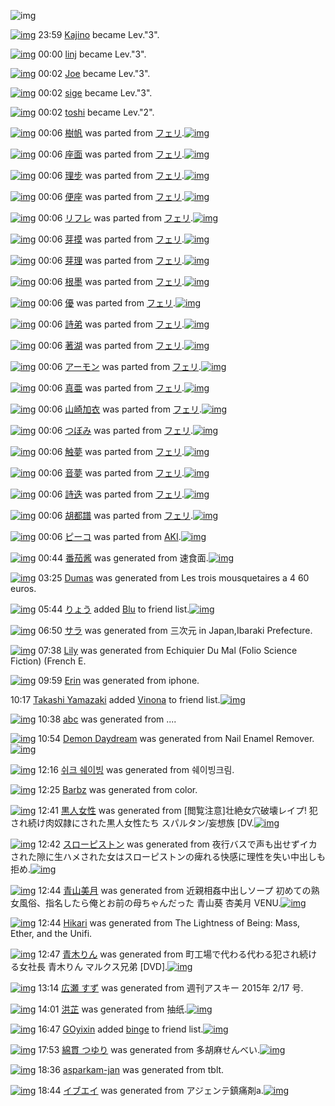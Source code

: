 ![img](http://gdrive-cdn.herokuapp.com/537b65a5bc09f0000721dda7/512px-barcode.png)

[![img](http://www.deviantsart.com/7sha0.jpeg)](http://www.barcodekanojo.com/user/12053/Kajino) 23:59 [Kajino](http://www.barcodekanojo.com/user/12053/Kajino) became Lev."3".

[![img](http://www.deviantsart.com/3bomiab.jpeg)](http://www.barcodekanojo.com/user/288055/linj) 00:00 [linj](http://www.barcodekanojo.com/user/288055/linj) became Lev."3".

[![img](http://www.deviantsart.com/27ai1g4.jpeg)](http://www.barcodekanojo.com/user/1563/Joe) 00:02 [Joe](http://www.barcodekanojo.com/user/1563/Joe) became Lev."3".

[![img](http://www.deviantsart.com/2ns4csp.jpeg)](http://www.barcodekanojo.com/user/241164/sige) 00:02 [sige](http://www.barcodekanojo.com/user/241164/sige) became Lev."3".

[![img](http://www.deviantsart.com/2p6vsrh.jpeg)](http://www.barcodekanojo.com/user/295791/toshi) 00:02 [toshi](http://www.barcodekanojo.com/user/295791/toshi) became Lev."2".

[![img](http://www.deviantsart.com/3sdbuau.png)](http://www.barcodekanojo.com/kanojo/574173/%E6%A8%B9%E5%B8%86) 00:06 [樹帆](http://www.barcodekanojo.com/kanojo/574173/%E6%A8%B9%E5%B8%86) was parted from [フェリ](http://www.barcodekanojo.com/kanojo/574173/%E6%A8%B9%E5%B8%86).[![img](http://www.deviantsart.com/2ekpk5a.jpeg)](http://www.barcodekanojo.com/user/12204/%E3%83%95%E3%82%A7%E3%83%AA) 

[![img](http://www.deviantsart.com/25fb8o8.png)](http://www.barcodekanojo.com/kanojo/2323693/%E5%BA%A7%E9%9D%A2) 00:06 [座面](http://www.barcodekanojo.com/kanojo/2323693/%E5%BA%A7%E9%9D%A2) was parted from [フェリ](http://www.barcodekanojo.com/kanojo/2323693/%E5%BA%A7%E9%9D%A2).[![img](http://www.deviantsart.com/2ekpk5a.jpeg)](http://www.barcodekanojo.com/user/12204/%E3%83%95%E3%82%A7%E3%83%AA) 

[![img](http://www.deviantsart.com/3mp3t03.png)](http://www.barcodekanojo.com/kanojo/2330275/%E7%90%86%E6%AD%A5) 00:06 [理步](http://www.barcodekanojo.com/kanojo/2330275/%E7%90%86%E6%AD%A5) was parted from [フェリ](http://www.barcodekanojo.com/kanojo/2330275/%E7%90%86%E6%AD%A5).[![img](http://www.deviantsart.com/2ekpk5a.jpeg)](http://www.barcodekanojo.com/user/12204/%E3%83%95%E3%82%A7%E3%83%AA) 

[![img](http://www.deviantsart.com/3k54qrq.png)](http://www.barcodekanojo.com/kanojo/2341149/%E4%BE%BF%E5%BA%A7) 00:06 [便座](http://www.barcodekanojo.com/kanojo/2341149/%E4%BE%BF%E5%BA%A7) was parted from [フェリ](http://www.barcodekanojo.com/kanojo/2341149/%E4%BE%BF%E5%BA%A7).[![img](http://www.deviantsart.com/2ekpk5a.jpeg)](http://www.barcodekanojo.com/user/12204/%E3%83%95%E3%82%A7%E3%83%AA) 

[![img](http://www.deviantsart.com/2ecp4ul.png)](http://www.barcodekanojo.com/kanojo/87354/%E3%83%AA%E3%83%95%E3%83%AC) 00:06 [リフレ](http://www.barcodekanojo.com/kanojo/87354/%E3%83%AA%E3%83%95%E3%83%AC) was parted from [フェリ](http://www.barcodekanojo.com/kanojo/87354/%E3%83%AA%E3%83%95%E3%83%AC).[![img](http://www.deviantsart.com/2ekpk5a.jpeg)](http://www.barcodekanojo.com/user/12204/%E3%83%95%E3%82%A7%E3%83%AA) 

[![img](http://www.deviantsart.com/a7tpdi.png)](http://www.barcodekanojo.com/kanojo/2804350/%E8%8A%BD%E6%91%B8) 00:06 [芽摸](http://www.barcodekanojo.com/kanojo/2804350/%E8%8A%BD%E6%91%B8) was parted from [フェリ](http://www.barcodekanojo.com/kanojo/2804350/%E8%8A%BD%E6%91%B8).[![img](http://www.deviantsart.com/2ekpk5a.jpeg)](http://www.barcodekanojo.com/user/12204/%E3%83%95%E3%82%A7%E3%83%AA) 

[![img](http://www.deviantsart.com/1o05ioh.png)](http://www.barcodekanojo.com/kanojo/2805369/%E8%8A%BD%E7%90%86) 00:06 [芽理](http://www.barcodekanojo.com/kanojo/2805369/%E8%8A%BD%E7%90%86) was parted from [フェリ](http://www.barcodekanojo.com/kanojo/2805369/%E8%8A%BD%E7%90%86).[![img](http://www.deviantsart.com/2ekpk5a.jpeg)](http://www.barcodekanojo.com/user/12204/%E3%83%95%E3%82%A7%E3%83%AA) 

[![img](http://www.deviantsart.com/1uc6pti.png)](http://www.barcodekanojo.com/kanojo/2804170/%E6%A0%B9%E5%A2%A8) 00:06 [根墨](http://www.barcodekanojo.com/kanojo/2804170/%E6%A0%B9%E5%A2%A8) was parted from [フェリ](http://www.barcodekanojo.com/kanojo/2804170/%E6%A0%B9%E5%A2%A8).[![img](http://www.deviantsart.com/2ekpk5a.jpeg)](http://www.barcodekanojo.com/user/12204/%E3%83%95%E3%82%A7%E3%83%AA) 

[![img](http://www.deviantsart.com/3gjfg7p.png)](http://www.barcodekanojo.com/kanojo/2809882/%E5%84%AA) 00:06 [優](http://www.barcodekanojo.com/kanojo/2809882/%E5%84%AA) was parted from [フェリ](http://www.barcodekanojo.com/kanojo/2809882/%E5%84%AA).[![img](http://www.deviantsart.com/2ekpk5a.jpeg)](http://www.barcodekanojo.com/user/12204/%E3%83%95%E3%82%A7%E3%83%AA) 

[![img](http://www.deviantsart.com/2hfabd8.png)](http://www.barcodekanojo.com/kanojo/2804345/%E8%A9%A9%E5%BC%9F) 00:06 [詩弟](http://www.barcodekanojo.com/kanojo/2804345/%E8%A9%A9%E5%BC%9F) was parted from [フェリ](http://www.barcodekanojo.com/kanojo/2804345/%E8%A9%A9%E5%BC%9F).[![img](http://www.deviantsart.com/2ekpk5a.jpeg)](http://www.barcodekanojo.com/user/12204/%E3%83%95%E3%82%A7%E3%83%AA) 

[![img](http://www.deviantsart.com/3bmiv5d.png)](http://www.barcodekanojo.com/kanojo/2805364/%E8%91%97%E6%B9%96) 00:06 [著湖](http://www.barcodekanojo.com/kanojo/2805364/%E8%91%97%E6%B9%96) was parted from [フェリ](http://www.barcodekanojo.com/kanojo/2805364/%E8%91%97%E6%B9%96).[![img](http://www.deviantsart.com/2ekpk5a.jpeg)](http://www.barcodekanojo.com/user/12204/%E3%83%95%E3%82%A7%E3%83%AA) 

[![img](http://www.deviantsart.com/dv7dpl.png)](http://www.barcodekanojo.com/kanojo/654972/%E3%82%A2%E3%83%BC%E3%83%A2%E3%83%B3) 00:06 [アーモン](http://www.barcodekanojo.com/kanojo/654972/%E3%82%A2%E3%83%BC%E3%83%A2%E3%83%B3) was parted from [フェリ](http://www.barcodekanojo.com/kanojo/654972/%E3%82%A2%E3%83%BC%E3%83%A2%E3%83%B3).[![img](http://www.deviantsart.com/2ekpk5a.jpeg)](http://www.barcodekanojo.com/user/12204/%E3%83%95%E3%82%A7%E3%83%AA) 

[![img](http://www.deviantsart.com/39dosob.png)](http://www.barcodekanojo.com/kanojo/85133/%E7%9C%9F%E4%BA%9C) 00:06 [真亜](http://www.barcodekanojo.com/kanojo/85133/%E7%9C%9F%E4%BA%9C) was parted from [フェリ](http://www.barcodekanojo.com/kanojo/85133/%E7%9C%9F%E4%BA%9C).[![img](http://www.deviantsart.com/2ekpk5a.jpeg)](http://www.barcodekanojo.com/user/12204/%E3%83%95%E3%82%A7%E3%83%AA) 

[![img](http://www.deviantsart.com/24lee10.png)](http://www.barcodekanojo.com/kanojo/2338733/%E5%B1%B1%E5%B4%8E%E5%8A%A0%E8%A1%A3) 00:06 [山崎加衣](http://www.barcodekanojo.com/kanojo/2338733/%E5%B1%B1%E5%B4%8E%E5%8A%A0%E8%A1%A3) was parted from [フェリ](http://www.barcodekanojo.com/kanojo/2338733/%E5%B1%B1%E5%B4%8E%E5%8A%A0%E8%A1%A3).[![img](http://www.deviantsart.com/2ekpk5a.jpeg)](http://www.barcodekanojo.com/user/12204/%E3%83%95%E3%82%A7%E3%83%AA) 

[![img](http://www.deviantsart.com/26nppdk.png)](http://www.barcodekanojo.com/kanojo/2323682/%E3%81%A4%E3%81%BC%E3%81%BF) 00:06 [つぼみ](http://www.barcodekanojo.com/kanojo/2323682/%E3%81%A4%E3%81%BC%E3%81%BF) was parted from [フェリ](http://www.barcodekanojo.com/kanojo/2323682/%E3%81%A4%E3%81%BC%E3%81%BF).[![img](http://www.deviantsart.com/2ekpk5a.jpeg)](http://www.barcodekanojo.com/user/12204/%E3%83%95%E3%82%A7%E3%83%AA) 

[![img](http://www.deviantsart.com/1m37go.png)](http://www.barcodekanojo.com/kanojo/2343426/%E8%A7%A6%E5%A4%A2) 00:06 [触夢](http://www.barcodekanojo.com/kanojo/2343426/%E8%A7%A6%E5%A4%A2) was parted from [フェリ](http://www.barcodekanojo.com/kanojo/2343426/%E8%A7%A6%E5%A4%A2).[![img](http://www.deviantsart.com/2ekpk5a.jpeg)](http://www.barcodekanojo.com/user/12204/%E3%83%95%E3%82%A7%E3%83%AA) 

[![img](http://www.deviantsart.com/1fbt46q.png)](http://www.barcodekanojo.com/kanojo/581676/%E9%9F%B3%E5%A4%A2) 00:06 [音夢](http://www.barcodekanojo.com/kanojo/581676/%E9%9F%B3%E5%A4%A2) was parted from [フェリ](http://www.barcodekanojo.com/kanojo/581676/%E9%9F%B3%E5%A4%A2).[![img](http://www.deviantsart.com/2ekpk5a.jpeg)](http://www.barcodekanojo.com/user/12204/%E3%83%95%E3%82%A7%E3%83%AA) 

[![img](http://www.deviantsart.com/2ffj853.png)](http://www.barcodekanojo.com/kanojo/572267/%E8%A9%A9%E8%BF%AD) 00:06 [詩迭](http://www.barcodekanojo.com/kanojo/572267/%E8%A9%A9%E8%BF%AD) was parted from [フェリ](http://www.barcodekanojo.com/kanojo/572267/%E8%A9%A9%E8%BF%AD).[![img](http://www.deviantsart.com/2ekpk5a.jpeg)](http://www.barcodekanojo.com/user/12204/%E3%83%95%E3%82%A7%E3%83%AA) 

[![img](http://www.deviantsart.com/vpgsfl.png)](http://www.barcodekanojo.com/kanojo/77144/%E8%83%A1%E9%83%BD%E8%AD%9C) 00:06 [胡都譜](http://www.barcodekanojo.com/kanojo/77144/%E8%83%A1%E9%83%BD%E8%AD%9C) was parted from [フェリ](http://www.barcodekanojo.com/kanojo/77144/%E8%83%A1%E9%83%BD%E8%AD%9C).[![img](http://www.deviantsart.com/2ekpk5a.jpeg)](http://www.barcodekanojo.com/user/12204/%E3%83%95%E3%82%A7%E3%83%AA) 

[![img](http://www.deviantsart.com/297qq8c.png)](http://www.barcodekanojo.com/kanojo/2512233/%E3%83%94%E3%83%BC%E3%82%B3) 00:06 [ピーコ](http://www.barcodekanojo.com/kanojo/2512233/%E3%83%94%E3%83%BC%E3%82%B3) was parted from [AKI](http://www.barcodekanojo.com/kanojo/2512233/%E3%83%94%E3%83%BC%E3%82%B3).[![img](http://www.deviantsart.com/1kc30mi.jpeg)](http://www.barcodekanojo.com/user/29842/AKI) 

[![img](http://www.deviantsart.com/3jf8jb.png)](http://www.barcodekanojo.com/kanojo/3192363/%E7%95%AA%E8%8C%84%E9%85%B1) 00:44 [番茄酱](http://www.barcodekanojo.com/kanojo/3192363/%E7%95%AA%E8%8C%84%E9%85%B1) was generated from 速食面.[![img](http://www.deviantsart.com/1ack6b2.jpeg)](http://www.barcodekanojo.com/product_images/barcode/6017660/1422978249/%E9%80%9F%E9%A3%9F%E9%9D%A2.jpg) 

[![img](http://www.deviantsart.com/2b56crq.png)](http://www.barcodekanojo.com/kanojo/3192364/Dumas) 03:25 [Dumas](http://www.barcodekanojo.com/kanojo/3192364/Dumas) was generated from Les trois mousquetaires a 4 60 euros.

[![img](http://www.deviantsart.com/3uepgng.jpeg)](http://www.barcodekanojo.com/user/440386/%E3%82%8A%E3%82%87%E3%81%86) 05:44 [りょう](http://www.barcodekanojo.com/user/440386/%E3%82%8A%E3%82%87%E3%81%86) added [Blu](http://www.barcodekanojo.com/kanojo/2635420/Blu) to friend list.[![img](http://www.deviantsart.com/2llo223.png)](http://www.barcodekanojo.com/kanojo/2635420/Blu) 

[![img](http://www.deviantsart.com/2he718l.png)](http://www.barcodekanojo.com/kanojo/3192365/%E3%82%B5%E3%83%A9) 06:50 [サラ](http://www.barcodekanojo.com/kanojo/3192365/%E3%82%B5%E3%83%A9) was generated from 三次元 in Japan,Ibaraki Prefecture.

[![img](http://www.deviantsart.com/2a1dksh.png)](http://www.barcodekanojo.com/kanojo/3192366/Lily) 07:38 [Lily](http://www.barcodekanojo.com/kanojo/3192366/Lily) was generated from Echiquier Du Mal (Folio Science Fiction) (French E.

[![img](http://www.deviantsart.com/3bh4ts7.png)](http://www.barcodekanojo.com/kanojo/3192367/Erin) 09:59 [Erin](http://www.barcodekanojo.com/kanojo/3192367/Erin) was generated from iphone.

10:17 [Takashi Yamazaki](http://www.barcodekanojo.com/user/497490/Takashi%20Yamazaki) added [Vinona](http://www.barcodekanojo.com/kanojo/2896379/Vinona) to friend list.[![img](http://www.deviantsart.com/q8j8vo.png)](http://www.barcodekanojo.com/kanojo/2896379/Vinona) 

[![img](http://www.deviantsart.com/2j4hqsh.png)](http://www.barcodekanojo.com/kanojo/3192368/abc) 10:38 [abc](http://www.barcodekanojo.com/kanojo/3192368/abc) was generated from ....

[![img](http://www.deviantsart.com/24ugd6d.png)](http://www.barcodekanojo.com/kanojo/3192369/Demon%20Daydream) 10:54 [Demon Daydream](http://www.barcodekanojo.com/kanojo/3192369/Demon%20Daydream) was generated from Nail Enamel Remover.[![img](http://www.deviantsart.com/2in1os1.jpeg)](http://www.barcodekanojo.com/product_images/barcode/6017668/1423014817/Nail%20Enamel%20Remover.jpg) 

[![img](http://www.deviantsart.com/crcbfp.png)](http://www.barcodekanojo.com/kanojo/3192370/%EC%89%AC%ED%81%AC%20%EC%89%90%EC%9D%B4%EB%B9%99) 12:16 [쉬크 쉐이빙](http://www.barcodekanojo.com/kanojo/3192370/%EC%89%AC%ED%81%AC%20%EC%89%90%EC%9D%B4%EB%B9%99) was generated from 쉐이빙크림.

[![img](http://www.deviantsart.com/2khoesm.png)](http://www.barcodekanojo.com/kanojo/3192371/Barbz) 12:25 [Barbz](http://www.barcodekanojo.com/kanojo/3192371/Barbz) was generated from color.

[![img](http://www.deviantsart.com/3apv5ap.png)](http://www.barcodekanojo.com/kanojo/3192372/%E9%BB%92%E4%BA%BA%E5%A5%B3%E6%80%A7) 12:41 [黒人女性](http://www.barcodekanojo.com/kanojo/3192372/%E9%BB%92%E4%BA%BA%E5%A5%B3%E6%80%A7) was generated from [閲覧注意]壮絶女穴破壊レイプ!  犯され続け肉奴隷にされた黒人女性たち スパルタン/妄想族 [DV.[![img](http://www.deviantsart.com/2miqsaq.jpeg)](http://www.barcodekanojo.com/product_images/barcode/6017671/1423021223/50x50x,P5B,PE9,P96,PB2,PE8,PA6,PA7,PE6,PB3,PA8,PE6,P84,P8F,P5D,PE5,PA3,PAE,PE7,PB5,PB6,PE5,PA5,PB3,PE7,PA9,PB4,PE7,PA0,PB4,PE5,PA3,P8A,PE3,P83,PAC,PE3,P82,PA4,PE3,P83,P97,P21,P20,P20,PE7,P8A,PAF,PE3,P81,P95,PE3,P82,P8C,PE7,PB6,P9A,PE3,P81,P91,PE8,P82,P89,PE5,PA5,PB4,PE9,P9A,PB7,PE3,P81,PAB,PE3,P81,P95,PE3,P82,P8C,PE3,P81,P9F,PE9,PBB,P92,PE4,PBA,PBA,PE5,PA5,PB3,PE6,P80,PA7,PE3,P81,P9F,PE3,P81,PA1,P20,PE3,P82,PB9,PE3,P83,P91,PE3,P83,PAB,PE3,P82,PBF,PE3,P83,PB3,P2F,PE5,PA6,P84,PE6,P83,PB3,PE6,P97,P8F,P20,P5BDV.jpg,qw=88,ah=88.pagespeed.ic.ipfuMPQHKK.jpg) 

[![img](http://www.deviantsart.com/369rcnt.png)](http://www.barcodekanojo.com/kanojo/3192373/%E3%82%B9%E3%83%AD%E3%83%BC%E3%83%94%E3%82%B9%E3%83%88%E3%83%B3) 12:42 [スローピストン](http://www.barcodekanojo.com/kanojo/3192373/%E3%82%B9%E3%83%AD%E3%83%BC%E3%83%94%E3%82%B9%E3%83%88%E3%83%B3) was generated from 夜行バスで声も出せずイカされた隙に生ハメされた女はスローピストンの痺れる快感に理性を失い中出しも拒め.[![img](http://www.deviantsart.com/2mp4g6s.jpeg)](http://www.barcodekanojo.com/product_images/barcode/6017672/1423021324/50x50x,PE5,PA4,P9C,PE8,PA1,P8C,PE3,P83,P90,PE3,P82,PB9,PE3,P81,PA7,PE5,PA3,PB0,PE3,P82,P82,PE5,P87,PBA,PE3,P81,P9B,PE3,P81,P9A,PE3,P82,PA4,PE3,P82,PAB,PE3,P81,P95,PE3,P82,P8C,PE3,P81,P9F,PE9,P9A,P99,PE3,P81,PAB,PE7,P94,P9F,PE3,P83,P8F,PE3,P83,PA1,PE3,P81,P95,PE3,P82,P8C,PE3,P81,P9F,PE5,PA5,PB3,PE3,P81,PAF,PE3,P82,PB9,PE3,P83,PAD,PE3,P83,PBC,PE3,P83,P94,PE3,P82,PB9,PE3,P83,P88,PE3,P83,PB3,PE3,P81,PAE,PE7,P97,PBA,PE3,P82,P8C,PE3,P82,P8B,PE5,PBF,PAB,PE6,P84,P9F,PE3,P81,PAB,PE7,P90,P86,PE6,P80,PA7,PE3,P82,P92,PE5,PA4,PB1,PE3,P81,P84,PE4,PB8,PAD,PE5,P87,PBA,PE3,P81,P97,PE3,P82,P82,PE6,P8B,P92,PE3,P82,P81.jpg,qw=88,ah=88.pagespeed.ic.JOiRo3azLM.jpg) 

[![img](http://www.deviantsart.com/3f3ul45.png)](http://www.barcodekanojo.com/kanojo/3192374/%E9%9D%92%E5%B1%B1%E7%BE%8E%E6%9C%88) 12:44 [青山美月](http://www.barcodekanojo.com/kanojo/3192374/%E9%9D%92%E5%B1%B1%E7%BE%8E%E6%9C%88) was generated from 近親相姦中出しソープ 初めての熟女風俗、指名したら俺とお前の母ちゃんだった 青山葵 杏美月 VENU.[![img](http://www.deviantsart.com/3cv00dv.jpeg)](http://www.barcodekanojo.com/product_images/barcode/6017673/1423021432/50x50x,PE8,PBF,P91,PE8,PA6,PAA,PE7,P9B,PB8,PE5,PA7,PA6,PE4,PB8,PAD,PE5,P87,PBA,PE3,P81,P97,PE3,P82,PBD,PE3,P83,PBC,PE3,P83,P97,P20,PE5,P88,P9D,PE3,P82,P81,PE3,P81,PA6,PE3,P81,PAE,PE7,P86,P9F,PE5,PA5,PB3,PE9,PA2,PA8,PE4,PBF,P97,PE3,P80,P81,PE6,P8C,P87,PE5,P90,P8D,PE3,P81,P97,PE3,P81,P9F,PE3,P82,P89,PE4,PBF,PBA,PE3,P81,PA8,PE3,P81,P8A,PE5,P89,P8D,PE3,P81,PAE,PE6,PAF,P8D,PE3,P81,PA1,PE3,P82,P83,PE3,P82,P93,PE3,P81,PA0,PE3,P81,PA3,PE3,P81,P9F,P20,PE9,P9D,P92,PE5,PB1,PB1,PE8,P91,PB5,P20,PE6,P9D,P8F,PE7,PBE,P8E,PE6,P9C,P88,P20VENU.jpg,qw=88,ah=88.pagespeed.ic.5Xkv5V7SFF.jpg) 

[![img](http://www.deviantsart.com/3ptaq64.png)](http://www.barcodekanojo.com/kanojo/3192375/Hikari) 12:44 [Hikari](http://www.barcodekanojo.com/kanojo/3192375/Hikari) was generated from The Lightness of Being: Mass, Ether, and the Unifi.

[![img](http://www.deviantsart.com/2n271j5.png)](http://www.barcodekanojo.com/kanojo/3192376/%E9%9D%92%E6%9C%A8%E3%82%8A%E3%82%93) 12:47 [青木りん](http://www.barcodekanojo.com/kanojo/3192376/%E9%9D%92%E6%9C%A8%E3%82%8A%E3%82%93) was generated from 町工場で代わる代わる犯され続ける女社長 青木りん マルクス兄弟 [DVD].[![img](http://www.deviantsart.com/3ambedu.jpeg)](http://www.barcodekanojo.com/product_images/barcode/6017675/1423021573/50x50x,PE7,P94,PBA,PE5,PB7,PA5,PE5,PA0,PB4,PE3,P81,PA7,PE4,PBB,PA3,PE3,P82,P8F,PE3,P82,P8B,PE4,PBB,PA3,PE3,P82,P8F,PE3,P82,P8B,PE7,P8A,PAF,PE3,P81,P95,PE3,P82,P8C,PE7,PB6,P9A,PE3,P81,P91,PE3,P82,P8B,PE5,PA5,PB3,PE7,PA4,PBE,PE9,P95,PB7,P20,PE9,P9D,P92,PE6,P9C,PA8,PE3,P82,P8A,PE3,P82,P93,P20,PE3,P83,P9E,PE3,P83,PAB,PE3,P82,PAF,PE3,P82,PB9,PE5,P85,P84,PE5,PBC,P9F,P20,P5BDVD,P5D.jpg,qw=88,ah=88.pagespeed.ic.VnCi6Jy9de.jpg) 

[![img](http://www.deviantsart.com/2s32f02.png)](http://www.barcodekanojo.com/kanojo/3192377/%E5%BA%83%E7%80%AC%20%E3%81%99%E3%81%9A) 13:14 [広瀬 すず](http://www.barcodekanojo.com/kanojo/3192377/%E5%BA%83%E7%80%AC%20%E3%81%99%E3%81%9A) was generated from 週刊アスキー 2015年 2/17 号.

[![img](http://www.deviantsart.com/8hhda2.png)](http://www.barcodekanojo.com/kanojo/3192378/%E6%B4%AA%E8%8A%B7) 14:01 [洪芷](http://www.barcodekanojo.com/kanojo/3192378/%E6%B4%AA%E8%8A%B7) was generated from 抽纸.[![img](http://www.deviantsart.com/1e7kh9e.jpeg)](http://www.barcodekanojo.com/product_images/barcode/6017677/1423026061/%E6%8A%BD%E7%BA%B8.jpg) 

[![img](http://www.deviantsart.com/a6jp5j.jpeg)](http://www.barcodekanojo.com/user/499671/GOyixin) 16:47 [GOyixin](http://www.barcodekanojo.com/user/499671/GOyixin) added [binge](http://www.barcodekanojo.com/kanojo/2377744/binge) to friend list.[![img](http://www.deviantsart.com/1kf032i.png)](http://www.barcodekanojo.com/kanojo/2377744/binge) 

[![img](http://www.deviantsart.com/15cqoko.png)](http://www.barcodekanojo.com/kanojo/3192379/%E7%B6%BF%E8%B2%AB%20%E3%81%A4%E3%82%86%E3%82%8A) 17:53 [綿貫 つゆり](http://www.barcodekanojo.com/kanojo/3192379/%E7%B6%BF%E8%B2%AB%20%E3%81%A4%E3%82%86%E3%82%8A) was generated from 多胡麻せんべい.[![img](http://www.deviantsart.com/2abrnsu.jpeg)](http://www.barcodekanojo.com/product_images/barcode/6017679/1423039974/50x50x,PE5,PA4,P9A,PE8,P83,PA1,PE9,PBA,PBB,PE3,P81,P9B,PE3,P82,P93,PE3,P81,PB9,PE3,P81,P84.jpg,qw=88,ah=88.pagespeed.ic.vNhN9lQIGn.jpg) 

[![img](http://www.deviantsart.com/2hcta4r.png)](http://www.barcodekanojo.com/kanojo/3192380/asparkam-jan) 18:36 [asparkam-jan](http://www.barcodekanojo.com/kanojo/3192380/asparkam-jan) was generated from tblt.

[![img](http://www.deviantsart.com/3pn0u1o.png)](http://www.barcodekanojo.com/kanojo/3192381/%E3%82%A4%E3%83%96%E3%82%A8%E3%82%A4) 18:44 [イブエイ](http://www.barcodekanojo.com/kanojo/3192381/%E3%82%A4%E3%83%96%E3%82%A8%E3%82%A4) was generated from アジェンテ鎮痛剤a.[![img](http://www.deviantsart.com/28p6fu9.jpeg)](http://www.barcodekanojo.com/product_images/barcode/6017681/1423043022/50x50x,PE3,P82,PA2,PE3,P82,PB8,PE3,P82,PA7,PE3,P83,PB3,PE3,P83,P86,PE9,P8E,PAE,PE7,P97,P9B,PE5,P89,PA4a.jpg,qw=88,ah=88.pagespeed.ic.dKY_6dUecq.jpg) 

